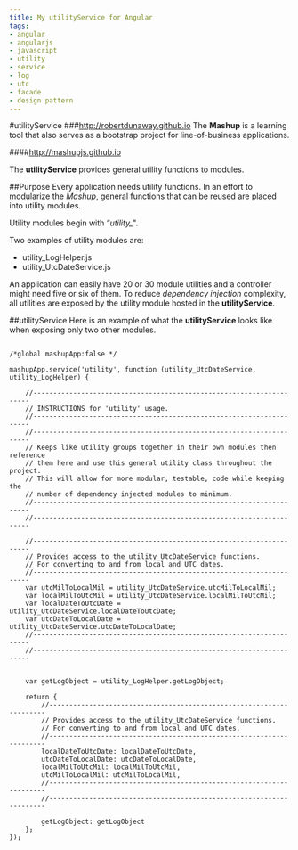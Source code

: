 ```yaml
---
title: My utilityService for Angular
tags:
- angular
- angularjs
- javascript
- utility
- service
- log
- utc
- facade
- design pattern
---
```



#utilityService
###http://robertdunaway.github.io
The **Mashup** is a learning tool that also serves as a bootstrap project for line-of-business applications.

####http://mashupjs.github.io

The **utilityService** provides general utility functions to modules.


##Purpose
Every application needs utility functions. In an effort to modularize the *Mashup*, general functions that can be reused are placed into utility modules.

Utility modules begin with “*utility_*".

Two examples of utility modules are: 
- utility_LogHelper.js
- utility_UtcDateService.js

An application can easily have 20 or 30 module utilities and a controller might need five or six of them. To reduce *dependency injection* complexity, all utilities are exposed by the utility module hosted in the **utilityService**.

##utilityService
Here is an example of what the **utilityService** looks like when exposing only two other modules.

```

/*global mashupApp:false */

mashupApp.service('utility', function (utility_UtcDateService, utility_LogHelper) {

    //---------------------------------------------------------------------
    // INSTRUCTIONS for 'utility' usage.
    //---------------------------------------------------------------------
    //---------------------------------------------------------------------
    // Keeps like utility groups together in their own modules then reference 
    // them here and use this general utility class throughout the project.
    // This will allow for more modular, testable, code while keeping the 
    // number of dependency injected modules to minimum.
    //---------------------------------------------------------------------
    //---------------------------------------------------------------------

    //---------------------------------------------------------------------
    // Provides access to the utility_UtcDateService functions.
    // For converting to and from local and UTC dates.
    //---------------------------------------------------------------------
    var utcMilToLocalMil = utility_UtcDateService.utcMilToLocalMil;
    var localMilToUtcMil = utility_UtcDateService.localMilToUtcMil;
    var localDateToUtcDate = utility_UtcDateService.localDateToUtcDate;
    var utcDateToLocalDate = utility_UtcDateService.utcDateToLocalDate;
    //---------------------------------------------------------------------
    //---------------------------------------------------------------------


    var getLogObject = utility_LogHelper.getLogObject;

    return {
        //---------------------------------------------------------------------
        // Provides access to the utility_UtcDateService functions.
        // For converting to and from local and UTC dates.
        //---------------------------------------------------------------------
        localDateToUtcDate: localDateToUtcDate,
        utcDateToLocalDate: utcDateToLocalDate,
        localMilToUtcMil: localMilToUtcMil,
        utcMilToLocalMil: utcMilToLocalMil,
        //---------------------------------------------------------------------
        //---------------------------------------------------------------------

        getLogObject: getLogObject
    };
});


```